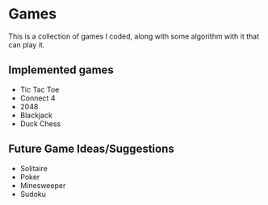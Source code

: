 # Games

This is a collection of games I coded, along with some algorithm with it that can play it.

## Implemented games

- Tic Tac Toe
- Connect 4
- 2048
- Blackjack
- Duck Chess

## Future Game Ideas/Suggestions

- Solitaire
- Poker
- Minesweeper
- Sudoku